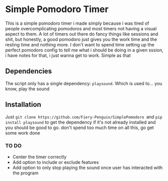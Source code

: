# Simple Pomodoro Timer
This is a simple pomodoro timer i made simply because i was tired of people overcomplicating pomodoros and most timers not having a visual aspect to them. A lot of timers out there do fancy things like sessions and shit, but honestly, a good pomodoro just gives you the work time and the resting time and nothing more. I don't want to spend time setting up the perfect pomodoro config to tell me what i should be doing in a given sssion, i have notes for that, i just wanna get to work. Simple as that

## Dependencies
The script only has a single dependency: `playsound`. Which is used to... you know, play the sound

## Installation
Just `git clone https://github.com/Fiery-Penguin/SimplePomodoro `and `pip install playsound` to get the dependency if it's not already installed and you should be good to go. don't spend too much time on all this, go get some work done

### TO DO
- Center the timer correctly
- Add option to include or exclude features
- Add option to only stop playing the sound once user has interacted with the program
